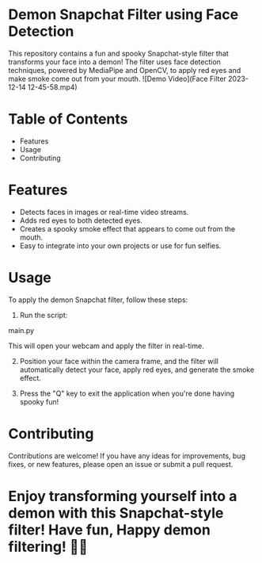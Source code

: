 # Demon Snapchat Filter using Face Detection
This repository contains a fun and spooky Snapchat-style filter that transforms your face into a demon! The filter uses face detection techniques, powered by MediaPipe and OpenCV, to apply red eyes and make smoke come out from your mouth.
![Demo Video](Face Filter 2023-12-14 12-45-58.mp4)
# Table of Contents
-  Features
-  Usage
-  Contributing
# Features
- Detects faces in images or real-time video streams.
- Adds red eyes to both detected eyes.
- Creates a spooky smoke effect that appears to come out from the mouth.
- Easy to integrate into your own projects or use for fun selfies.
# Usage
To apply the demon Snapchat filter, follow these steps:

1. Run the script:
   
main.py

This will open your webcam and apply the filter in real-time.

2. Position your face within the camera frame, and the filter will automatically detect your face, apply red eyes, and generate the smoke effect.

3. Press the "Q" key to exit the application when you're done having spooky fun!
# Contributing
Contributions are welcome! If you have any ideas for improvements, bug fixes, or new features, please open an issue or submit a pull request.



# Enjoy transforming yourself into a demon with this Snapchat-style filter! Have fun, Happy demon filtering! 👻🔥
